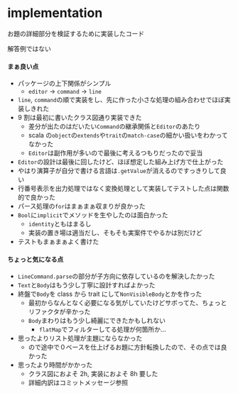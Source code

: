 # implementation
お題の詳細部分を検証するために実装したコード

解答例ではない

#### まぁ良い点
+ パッケージの上下関係がシンプル
  + `editor` → `command` → `line`
+ `line`, `command`の順で実装をし、先に作った小さな処理の組み合わせでほぼ実装しきれた
+ 9 割は最初に書いたクラス図通り実装できた
  + 差分が出たのはだいたい`Command`の継承関係と`Editor`のあたり
  + scala の`object`の`extends`や`trait`の`match-case`の細かい扱いをわかってなかった
  + `Editor`は副作用が多いので最後に考えるつもりだったので妥当
+ `Editor`の設計は最後に回したけど、ほぼ想定した組み上げ方で仕上がった
+ やはり演算子が自分で書ける言語は`.getValue`が消えるのですっきりして良い
+ 行番号表示を出力処理ではなく変換処理として実装してテストした点は関数的で良かった
+ パース処理の`for`はまぁまぁ収まりが良かった
+ `Bool`に`implicit`でメソッドを生やしたのは面白かった
  + `identity`ともはまるし
  + 実装の置き場は適当だし、そもそも実案件でやるかは別だけど
+ テストもまぁまぁよく書けた

#### ちょっと気になる点
+ `LineCommand.parse`の部分が子方向に依存しているのを解決したかった
+ `Text`と`Body`はもう少し丁寧に設計すればよかった
+ 終盤で`Body`を class から trait にして`NonVisibleBody`とかを作った
  + 最初からなんとなく必要になる気がしていたけどサボってた、ちょっとリファクタが辛かった
  + `Body`まわりはもう少し綺麗にできたかもしれない
    + `flatMap`でフィルターしてる処理が何箇所か...
+ 思ったよりリスト処理が主題にならなかった
  + ので途中で０ベースを仕上げるお題に方針転換したので、その点では良かった
+ 思ったより時間がかかった
  + クラス図におよそ 2h, 実装におよそ 8h 要した
  + 詳細内訳はコミットメッセージ参照
